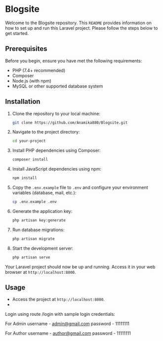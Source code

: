 # Blogsite

Welcome to the Blogsite repository. This `README` provides information on how to set up and run this Laravel project. Please follow the steps below to get started.

## Prerequisites

Before you begin, ensure you have met the following requirements:

- PHP (7.4+ recommended)
- Composer
- Node.js (with npm)
- MySQL or other supported database system

## Installation

1. Clone the repository to your local machine:

    ```bash
    git clone https://github.com/Anamika880/Blogsite.git
    ```

2. Navigate to the project directory:

    ```bash
    cd your-project
    ```

3. Install PHP dependencies using Composer:

    ```bash
    composer install
    ```

4. Install JavaScript dependencies using npm:

    ```bash
    npm install

    ```

5. Copy the `.env.example` file to `.env` and configure your environment variables (database, mail, etc.):

    ```bash
    cp .env.example .env
    ```

6. Generate the application key:

    ```bash
    php artisan key:generate
    ```

7. Run database migrations:

    ```bash
    php artisan migrate
    ```

8. Start the development server:

    ```bash
    php artisan serve
    ```

Your Laravel project should now be up and running. Access it in your web browser at `http://localhost:8000`.

## Usage

- Access the project at `http://localhost:8000`.
- 
 Login using route /login with sample login credentials:

 For Admin 
 username - admin@gmail.com
 password - 11111111

 For Author
 username - author@gmail.com
 password - 11111111
